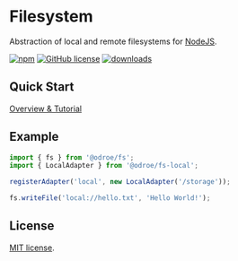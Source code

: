 # Filesystem

Abstraction of local and remote filesystems for [NodeJS](https://nodejs.org/).

[![npm](https://img.shields.io/npm/v/@odroe/fs?style=flat)](https://www.npmjs.com/package/@odroe/fs)
[![GitHub license](https://img.shields.io/github/license/odroe/fs?style=flat)](https://github.com/odroe/fs/blob/main/LICENSE)
[![downloads](https://badgen.net/npm/dt/@odroe/fs)](https://www.npmjs.com/package/@odroe/fs)

## Quick Start

[Overview & Tutorial](https://github.com/odroe/fs)

## Example

```ts
import { fs } from '@odroe/fs';
import { LocalAdapter } from '@odroe/fs-local';

registerAdapter('local', new LocalAdapter('/storage'));

fs.writeFile('local://hello.txt', 'Hello World!');
```

## License

[MIT license](https://github.com/odroe/fs/blob/main/LICENSE).
